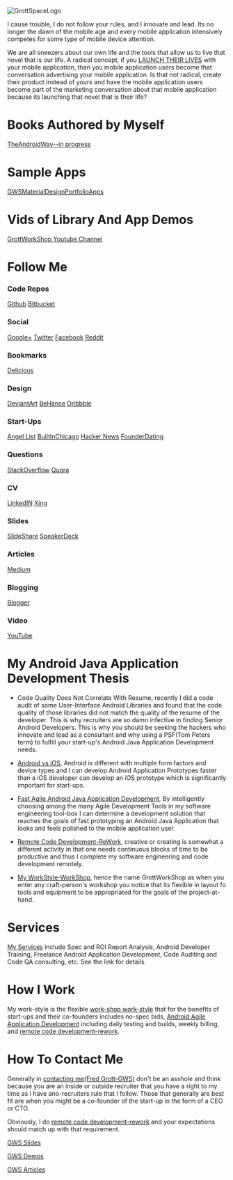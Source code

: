 ![GrottSpaceLogo](/readme_images/gws_github.header.png)

I cause trouble, I do not follow your rules, and I innovate and lead. Its no longer
the dawn of the mobile age and every mobile application intensively competes for
some type of mobile device attention.

We are all sneezers about our own life and the tools that allow us to live that
novel that is our life. A radical concept, if you [LAUNCH THEIR LIVES](./readme_details/launch) with your mobile application, than you mobile application users become that conversation advertising your
mobile application. Is that not radical, create their product instead of yours and have the mobile application users become part of the marketing conversation about that
mobile application because its launching that novel that is their life?

# Books Authored by Myself

[TheAndroidWay--in progress](https://github.com/shareme/TheAndroidWay)

# Sample Apps

[GWSMaterialDesignPortfolioApps](https://github.com/shareme/GWSMaterialDesignPortfolioApps)

# Vids of Library And App Demos

[GrottWorkShop Youtube Channel](https://www.youtube.com/channel/UCRQadYlHQ8DKRQ_WwUrfZ_w)

# Follow Me

### Code Repos

[Github](https://github.com/shareme)
[Bitbucket](https://bitbucket.org/fredgrott)

### Social

[Google+](https://plus.google.com/u/0/+FredGrott/about)
[Twitter](https://twitter.com/fredgrott)
[Facebook](http://www.facebook.com/fredgrott)
[Reddit](http://www.reddit.com/user/fredgrott)

### Bookmarks

[Delicious](https://delicious.com/shareme)

### Design

[DeviantArt](http://shareme.deviantart.com)
[BeHance](https://www.behance.net/gwsfredgrott)
[Dribbble](https://dribbble.com/FredGrott)

### Start-Ups

[Angel List](https://angel.co/fred-grott)
[BuiltInChicago](https://www.builtinchicago.org/member/fred-grott)
[Hacker News](https://news.ycombinator.com/user?id=fredgrott)
[FounderDating](http://members.founderdating.com/profile/6572)

### Questions

[StackOverflow](http://stackoverflow/com/users/237740/fred-grott)
[Quora](http://www.quora.com/Fred-Grott)

### CV

[LinkedIN](http://www.linkedin.com/in/shareme/en)
[Xing](http://www.xing.coom/profile/Fred_Grott?sc_o=mxb_p)

### Slides

[SlideShare](http://www.slideshare.net/shareme)
[SpeakerDeck](https://speakerdeck.com/fredgrott)

### Articles

[Medium](https://medium.com/@fredgrott)

### Blogging

[Blogger](http://grottworkshop.blogspot.com)

### Video

[YouTube](https://www.youtube.com/channel/UCRQadYlHQ8DKRQ_WwUrfZ_w)






# My Android Java Application Development Thesis

* Code Quality Does Not Correlate With Resume, recently I did a code audit of some
  User-Interface Android Libraries and found that the code quality of those libraries
  did not match the quality of the resume of the developer. This is why recruiters are so damn
  infective in finding Senior Android Developers. This is why you should be seeking the hackers
  who innovate and lead as a consultant and why using a PSF(Tom Peters term) to fulfill your
  start-up's Android Java Application Development needs.

* [Android vs iOS](./readme_details/android), Android is different with multiple form factors and
  device types and I can develop Android Application Prototypes faster than a iOS developer
  can develop an iOS prototype which is significantly important for start-ups.

* [Fast Agile Android Java Application Development](./readme_details/agile), By intelligently choosing
  among the many Agile Development Tools in my software engineering tool-box I can determine a
  development solution that reaches the goals of fast prototyping an Android Java Application that
  looks and feels polished to the mobile application user.

* [Remote Code Development-ReWork](./readme_details/rework), creative or creating is somewhat
  a different activity in that one needs continuous blocks of time to be productive and thus I complete
  my software engineering and code development remotely.

* [My WorkStyle-WorkShop](./readme_details/workshop), hence the name GrottWorkShop as when you enter any
  craft-person's workshop you notice that its flexible in layout fo tools and equipment to be appropriated
  for the goals of the project-at-hand.


# Services

[My Services](./readme_details/services) include Spec and ROI Report Analysis, Android Developer Training,
Freelance Android Application Development, Code Auditing and Code QA consulting, etc. See the link for details.


# How I Work

My work-style is the flexible [work-shop work-style](./readme_details/workshop) that for the benefits of
start-ups and their co-founders includes no-spec bids, [Android Agile Application Development](./readme_details/agile) including daily testing and builds,
weekly billing, and [remote code development-rework](./readme_details/rework).

# How To Contact Me

Generally in [contacting me(Fred Grott-GWS)](./readme_details/contact) don't be an asshole and think because you are an inside or
outside recruiter that you have a right to my time as i have ano-recruiters rule that I follow.
Those that generally are best fit are when you might be a co-founder of the start-up in the form of a
CEO or CTO.

Obviously, I do [remote code development-rework](./readme_details/rework) and your expectations
should match up with that requirement.






[GWS Slides](./readme_details/slides)

[GWS Demos](./readme_details/demos)

[GWS Articles](./readme_details/articles)
